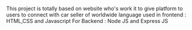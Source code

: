 This project is totally based on website who's work it to give platform to users to connect with car seller of worldwide
language used in frontend : HTML,CSS and Javascript
For Backend : Node JS and Express JS
